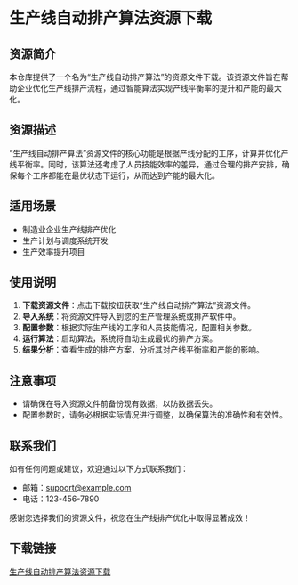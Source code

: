 # 生产线自动排产算法资源下载

## 资源简介

本仓库提供了一个名为“生产线自动排产算法”的资源文件下载。该资源文件旨在帮助企业优化生产线排产流程，通过智能算法实现产线平衡率的提升和产能的最大化。

## 资源描述

“生产线自动排产算法”资源文件的核心功能是根据产线分配的工序，计算并优化产线平衡率。同时，该算法还考虑了人员技能效率的差异，通过合理的排产安排，确保每个工序都能在最优状态下运行，从而达到产能的最大化。

## 适用场景

- 制造业企业生产线排产优化
- 生产计划与调度系统开发
- 生产效率提升项目

## 使用说明

1. **下载资源文件**：点击下载按钮获取“生产线自动排产算法”资源文件。
2. **导入系统**：将资源文件导入到您的生产管理系统或排产软件中。
3. **配置参数**：根据实际生产线的工序和人员技能情况，配置相关参数。
4. **运行算法**：启动算法，系统将自动生成最优的排产方案。
5. **结果分析**：查看生成的排产方案，分析其对产线平衡率和产能的影响。

## 注意事项

- 请确保在导入资源文件前备份现有数据，以防数据丢失。
- 配置参数时，请务必根据实际情况进行调整，以确保算法的准确性和有效性。

## 联系我们

如有任何问题或建议，欢迎通过以下方式联系我们：

- 邮箱：support@example.com
- 电话：123-456-7890

感谢您选择我们的资源文件，祝您在生产线排产优化中取得显著成效！

## 下载链接

[生产线自动排产算法资源下载](https://pan.quark.cn/s/0a5aba5f9789)
